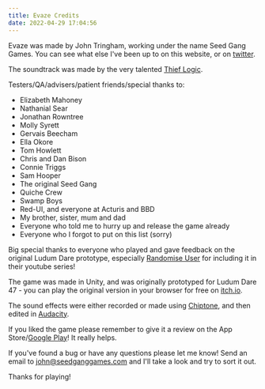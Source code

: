 ```yaml
---
title: Evaze Credits
date: 2022-04-29 17:04:56
---
```


Evaze was made by John Tringham, working under the name Seed Gang Games. You can see what else I've been up to on this website, or on [twitter](https://twitter.com/zappablamma).

The soundtrack was made by the very talented [Thief Logic](https://open.spotify.com/artist/6VlBCFRshx9KBDfYIVz0U6?si=3hh-80KmTo2CSYbJAYhRug).

Testers/QA/advisers/patient friends/special thanks to:
- Elizabeth Mahoney
- Nathanial Sear
- Jonathan Rowntree
- Molly Syrett
- Gervais Beecham
- Ella Okore
- Tom Howlett
- Chris and Dan Bison
- Connie Triggs
- Sam Hooper
- The original Seed Gang
- Quiche Crew 
- Swamp Boys
- Red-UI, and everyone at Acturis and BBD
- My brother, sister, mum and dad
- Everyone who told me to hurry up and release the game already
- Everyone who I forgot to put on this list (sorry)

Big special thanks to everyone who played and gave feedback on the original Ludum Dare prototype, especially [Randomise User](https://youtu.be/fTj2jiC6yZM?t=592) for including it in their youtube series!

The game was made in Unity, and was originally prototyped for Ludum Dare 47 - you can play the original version in your browser for free on [itch.io](https://zb.itch.io/evaze).

The sound effects were either recorded or made using [Chiptone](https://sfbgames.itch.io/chiptone), and then edited in [Audacity](https://www.audacityteam.org).

If you liked the game please remember to give it a review on the App Store/[Google Play](https://play.google.com/store/apps/details?id=com.johntringham.Evaze)! It really helps.

If you've found a bug or have any questions please let me know! Send an email to <a href="mailto:john@seedganggames.com?subject=Evaze Bug Report">john@seedganggames.com</a> and I'll take a look and try to sort it out.

Thanks for playing!